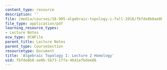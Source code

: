 ```yaml
---
content_type: resource
description: ''
file: /media/courses/18-905-algebraic-topology-i-fall-2016/fbfde8b8ae0b5b731ffa4641efbdee06_MIT18_905F16_lec2.pdf
file_type: application/pdf
learning_resource_types:
- Lecture Notes
ocw_type: OCWFile
parent_title: Lecture Notes
parent_type: CourseSection
resourcetype: Document
title: 'Algebraic Topology I: Lecture 2 Homology'
uid: fbfde8b8-ae0b-5b73-1ffa-4641efbdee06
---
```

